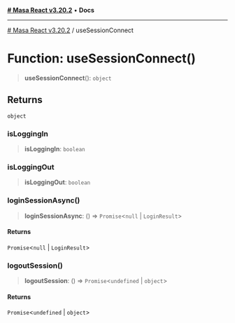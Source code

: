 [**# Masa React v3.20.2**](../README.md) • **Docs**

***

[# Masa React v3.20.2](../globals.md) / useSessionConnect

# Function: useSessionConnect()

> **useSessionConnect**(): `object`

## Returns

`object`

### isLoggingIn

> **isLoggingIn**: `boolean`

### isLoggingOut

> **isLoggingOut**: `boolean`

### loginSessionAsync()

> **loginSessionAsync**: () => `Promise`\<`null` \| `LoginResult`\>

#### Returns

`Promise`\<`null` \| `LoginResult`\>

### logoutSession()

> **logoutSession**: () => `Promise`\<`undefined` \| `object`\>

#### Returns

`Promise`\<`undefined` \| `object`\>
